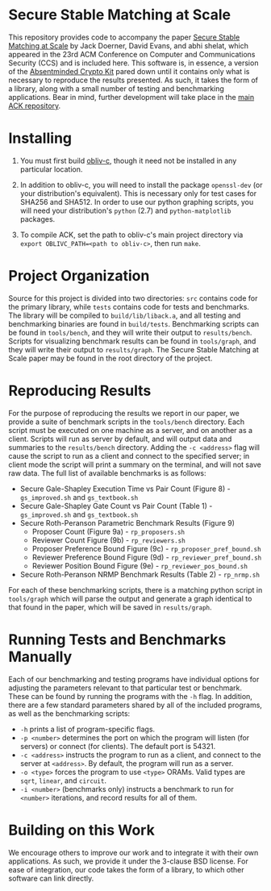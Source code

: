 Secure Stable Matching at Scale
=====

This repository provides code to accompany the paper [Secure Stable Matching at Scale](http://eprint.iacr.org/2016/861.pdf) by Jack Doerner, David Evans, and abhi shelat, which appeared in the 23rd ACM Conference on Computer and Communications Security (CCS) and is included here. This software is, in essence, a version of the [Absentminded Crypto Kit](https://bitbucket.org/jackdoerner/absentminded-crypto-kit) pared down until it contains only what is necessary to reproduce the results presented. As such, it takes the form of a library, along with a small number of testing and benchmarking applications. Bear in mind, further development will take place in the [main ACK repository](https://bitbucket.org/jackdoerner/absentminded-crypto-kit).


Installing
=====

1. You must first build [obliv-c](https://github.com/samee/obliv-c/), though it need not be installed in any particular location.

2. In addition to obliv-c, you will need to install the package `openssl-dev` (or your distribution's equivalent). This is necessary only for test cases for SHA256 and SHA512. In order to use our python graphing scripts, you will need your distribution's `python` (2.7) and `python-matplotlib` packages.

3. To compile ACK, set the path to obliv-c's main project directory via `export OBLIVC_PATH=<path to obliv-c>`, then run `make`.


Project Organization
=====

Source for this project is divided into two directories: `src` contains code for the primary library, while `tests` contains code for tests and benchmarks. The library will be compiled to `build/lib/liback.a`, and all testing and benchmarking binaries are found in `build/tests`. Benchmarking scripts can be found in `tools/bench`, and they will write their output to `results/bench`. Scripts for visualizing benchmark results can be found in `tools/graph`, and they will write their output to `results/graph`. The Secure Stable Matching at Scale paper may be found in the root directory of the project.


Reproducing Results
=====

For the purpose of reproducing the results we report in our paper, we provide a suite of benchmark scripts in the `tools/bench` directory. Each script must be executed on one machine as a server, and on another as a client. Scripts will run as server by default, and will output data and summaries to the `results/bench` directory. Adding the `-c <address>` flag will cause the script to run as a client and connect to the specified server; in client mode the script will print a summary on the terminal, and will not save raw data. The full list of available benchmarks is as follows:

* Secure Gale-Shapley Execution Time vs Pair Count (Figure 8) - `gs_improved.sh` and `gs_textbook.sh`
* Secure Gale-Shapley Gate Count vs Pair Count (Table 1) - `gs_improved.sh` and `gs_textbook.sh`
* Secure Roth-Peranson Parametric Benchmark Results (Figure 9)
	* Proposer Count (Figure 9a) - `rp_proposers.sh`
	* Reviewer Count Figure (9b) - `rp_reviewers.sh`
	* Proposer Preference Bound Figure (9c) - `rp_proposer_pref_bound.sh`
	* Reviewer Preference Bound Figure (9d) - `rp_reviewer_pref_bound.sh`
	* Reviewer Position Bound Figure (9e) - `rp_reviewer_pos_bound.sh`
* Secure Roth-Peranson NRMP Benchmark Results (Table 2) - `rp_nrmp.sh`

For each of these benchmarking scripts, there is a matching python script in `tools/graph` which will parse the output and generate a graph identical to that found in the paper, which will be saved in `results/graph`.


Running Tests and Benchmarks Manually
=====

Each of our benchmarking and testing programs have individual options for adjusting the parameters relevant to that particular test or benchmark. These can be found by running the programs with the `-h` flag. In addition, there are a few standard parameters shared by all of the included programs, as well as the benchmarking scripts:

* `-h` prints a list of program-specific flags.
* `-p <number>` determines the port on which the program will listen (for servers) or connect (for clients). The default port is 54321.
* `-c <address>` instructs the program to run as a client, and connect to the server at `<address>`. By default, the program will run as a server.
* `-o <type>` forces the program to use `<type>` ORAMs. Valid types are `sqrt`, `linear`, and `circuit`.
* `-i <number>` (benchmarks only) instructs a benchmark to run for `<number>` iterations, and record results for all of them.


Building on this Work
=====

We encourage others to improve our work and to integrate it with their own applications. As such, we provide it under the 3-clause BSD license. For ease of integration, our code takes the form of a library, to which other software can link directly.